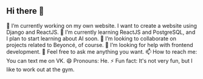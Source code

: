 ## Hi there 👋
🔭 I’m currently working on my own website. I want to create a website using Django and ReactJS.
🌱 I’m currently learning ReactJS and PostgreSQL, and I plan to start learning about AI soon.
👯 I’m looking to collaborate on projects related to Beyoncé, of course.
🤔 I’m looking for help with frontend development.
💬 Feel free to ask me anything you want.
📫 How to reach me: You can text me on VK.
😄 Pronouns: He.
⚡ Fun fact: It's not very fun, but I like to work out at the gym.


